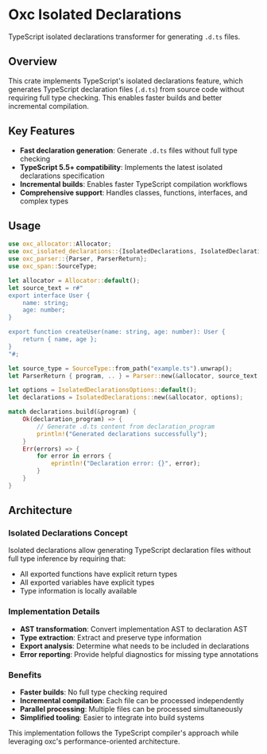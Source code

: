 # Oxc Isolated Declarations

TypeScript isolated declarations transformer for generating `.d.ts` files.

## Overview

This crate implements TypeScript's isolated declarations feature, which generates TypeScript declaration files (`.d.ts`) from source code without requiring full type checking. This enables faster builds and better incremental compilation.

## Key Features

- **Fast declaration generation**: Generate `.d.ts` files without full type checking
- **TypeScript 5.5+ compatibility**: Implements the latest isolated declarations specification
- **Incremental builds**: Enables faster TypeScript compilation workflows
- **Comprehensive support**: Handles classes, functions, interfaces, and complex types

## Usage

```rust
use oxc_allocator::Allocator;
use oxc_isolated_declarations::{IsolatedDeclarations, IsolatedDeclarationsOptions};
use oxc_parser::{Parser, ParserReturn};
use oxc_span::SourceType;

let allocator = Allocator::default();
let source_text = r#"
export interface User {
    name: string;
    age: number;
}

export function createUser(name: string, age: number): User {
    return { name, age };
}
"#;

let source_type = SourceType::from_path("example.ts").unwrap();
let ParserReturn { program, .. } = Parser::new(&allocator, source_text, source_type).parse();

let options = IsolatedDeclarationsOptions::default();
let declarations = IsolatedDeclarations::new(&allocator, options);

match declarations.build(&program) {
    Ok(declaration_program) => {
        // Generate .d.ts content from declaration_program
        println!("Generated declarations successfully");
    }
    Err(errors) => {
        for error in errors {
            eprintln!("Declaration error: {}", error);
        }
    }
}
```

## Architecture

### Isolated Declarations Concept
Isolated declarations allow generating TypeScript declaration files without full type inference by requiring that:
- All exported functions have explicit return types
- All exported variables have explicit types
- Type information is locally available

### Implementation Details
- **AST transformation**: Convert implementation AST to declaration AST
- **Type extraction**: Extract and preserve type information
- **Export analysis**: Determine what needs to be included in declarations
- **Error reporting**: Provide helpful diagnostics for missing type annotations

### Benefits
- **Faster builds**: No full type checking required
- **Incremental compilation**: Each file can be processed independently
- **Parallel processing**: Multiple files can be processed simultaneously
- **Simplified tooling**: Easier to integrate into build systems

This implementation follows the TypeScript compiler's approach while leveraging oxc's performance-oriented architecture.